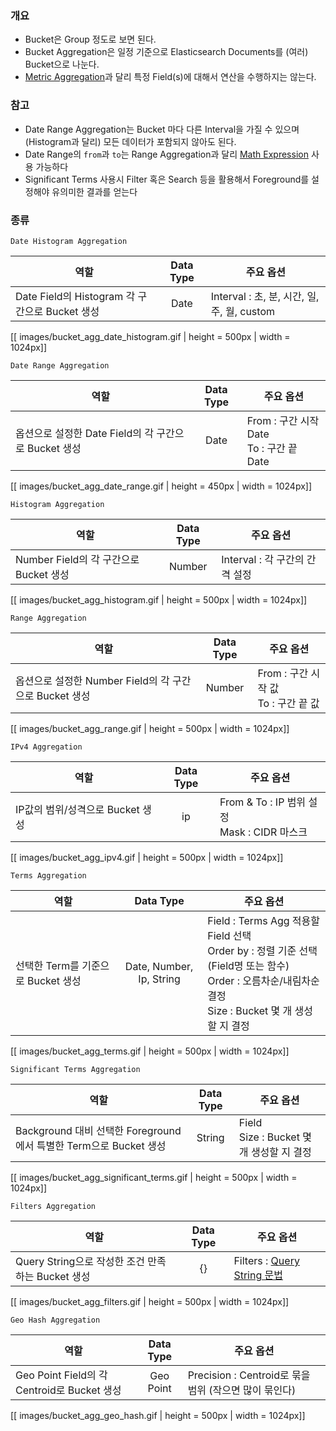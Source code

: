 ### 개요 
* Bucket은 Group 정도로 보면 된다.
* Bucket Aggregation은 일정 기준으로 Elasticsearch Documents를 (여러) Bucket으로 나눈다.
* [Metric Aggregation]()과 달리 특정 Field(s)에 대해서 연산을 수행하지는 않는다.

### 참고
* Date Range Aggregation는 Bucket 마다 다른 Interval을 가질 수 있으며 (Histogram과 달리) 모든 데이터가 포함되지 않아도 된다.
* Date Range의 `from`과 `to`는 Range Aggregation과 달리 [Math Expression](https://www.elastic.co/guide/en/elasticsearch/reference/5.5/common-options.html#date-math) 사용 가능하다
* Significant Terms 사용시 Filter 혹은 Search 등을 활용해서 Foreground를 설정해야 유의미한 결과를 얻는다

### 종류

`Date Histogram Aggregation`

| 역할  | Data Type | 주요 옵션 | 
|-------------------|:------:| ----------|
| Date Field의 Histogram 각 구간으로 Bucket 생성 | Date| Interval : 초, 분, 시간, 일, 주, 월, custom |

[[ images/bucket_agg_date_histogram.gif | height = 500px | width = 1024px]]

`Date Range Aggregation`

| 역할  | Data Type | 주요 옵션 | 
|-------------------|:------:| ----------|
| 옵션으로 설정한 Date Field의 각 구간으로 Bucket 생성 | Date| From : 구간 시작 Date <br /> To : 구간 끝 Date

[[ images/bucket_agg_date_range.gif | height = 450px | width = 1024px]]

`Histogram Aggregation`

| 역할  | Data Type | 주요 옵션 | 
|-------------------|:------:| ----------|
| Number Field의 각 구간으로 Bucket 생성 | Number | Interval : 각 구간의 간격 설정

[[ images/bucket_agg_histogram.gif | height = 500px | width = 1024px]]

`Range Aggregation`

| 역할  | Data Type | 주요 옵션 | 
|-------------------|:------:| ----------|
| 옵션으로 설정한 Number Field의 각 구간으로 Bucket 생성 | Number| From : 구간 시작 값 <br /> To : 구간 끝 값

[[ images/bucket_agg_range.gif | height = 500px | width = 1024px]]

`IPv4 Aggregation`

| 역할  | Data Type | 주요 옵션 | 
|-------------------|:------:| ----------|
| IP값의 범위/성격으로 Bucket 생성 | ip| From & To : IP 범위 설정 <br /> Mask : CIDR 마스크

[[ images/bucket_agg_ipv4.gif | height = 500px | width = 1024px]]

`Terms Aggregation`

| 역할  | Data Type | 주요 옵션 | 
|-------------------|:------:| ----------|
| 선택한 Term를 기준으로 Bucket 생성 | Date, Number, Ip, String|  Field : Terms Agg 적용할 Field 선택 <br /> Order by : 정렬 기준 선택 (Field명 또는 함수) <br /> Order : 오름차순/내림차순 결정 <br /> Size : Bucket 몇 개 생성할 지 결정

[[ images/bucket_agg_terms.gif | height = 500px | width = 1024px]]

`Significant Terms Aggregation`

| 역할  | Data Type | 주요 옵션 | 
|-------------------|:------:| ----------|
| Background 대비 선택한 Foreground에서 특별한 Term으로 Bucket 생성 | String| Field <br /> Size : Bucket 몇 개 생성할 지 결정

[[ images/bucket_agg_significant_terms.gif | height = 500px | width = 1024px]]

`Filters Aggregation`

| 역할  | Data Type | 주요 옵션 | 
|-------------------|:------:| ----------|
| Query String으로 작성한 조건 만족하는 Bucket 생성 | {} | Filters : [Query String 문법](https://www.elastic.co/guide/en/elasticsearch/reference/current/query-dsl-query-string-query.html)

[[ images/bucket_agg_filters.gif | height = 500px | width = 1024px]]

`Geo Hash Aggregation`

| 역할  | Data Type | 주요 옵션 | 
|-------------------|:------:| ----------|
| Geo Point Field의 각 Centroid로 Bucket 생성 | Geo Point| Precision : Centroid로 묶을 범위 (작으면 많이 묶인다)

[[ images/bucket_agg_geo_hash.gif | height = 500px | width = 1024px]]